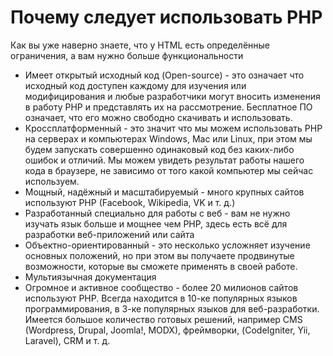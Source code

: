 # Почему следует использовать PHP

Как вы уже наверно знаете, что у HTML есть определённые ограничения, а вам нужно больше функциональности

* Имеет открытый исходный код (Open-source) - это означает что исходный код доступен каждому для изучения или модифицирования и любые разработчики могут вносить изменения в работу PHP и представлять их на рассмотрение. Бесплатное ПО означает, что его можно свободно скачивать и использовать.
* Кроссплатформенный - это значит что мы можем использовать PHP на серверах и компьютерах Windows, Mac или Linux, при этом мы будем запускать совершенно одинаковый код без каких-либо ошибок и отличий. Мы можем увидеть результат работы нашего кода в браузере, не зависимо от того какой компьютер мы сейчас используем.
* Мощный, надёжный и масштабируемый - много крупных сайтов используют PHP (Facebook, Wikipedia, VK и т. д.)
* Разработанный специально для работы с веб - вам не нужно изучать язык больше и мощнее чем PHP, здесь есть всё для разработки веб-приложений или сайта
* Объектно-ориентированный - это несколько усложняет изучение основных положений, но при этом вы получаете продвинутые возможности, которые вы сможете применять в своей работе.
* Мультиязычная документация
* Огромное и активное сообщество - более 20 милионов сайтов используют PHP. Всегда находится в 10-ке популярных языков программирования, в 3-ке популярных языков для веб-разработки. Имеется большое количество готовых решений, например CMS (Wordpress, Drupal, Joomla!, MODX),  фреймворки, (CodeIgniter, Yii, Laravel), CRM и т. д.